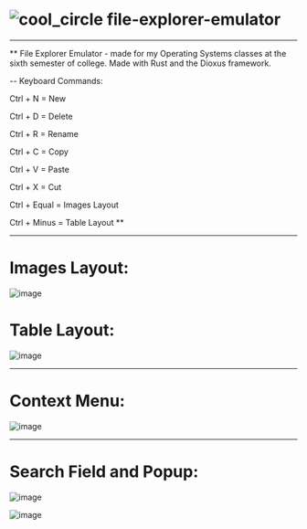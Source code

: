 # <h1> ![cool_circle](https://github.com/zenialexandre/file-explorer-emulator/assets/84157233/4aea6276-9e97-445d-9c5c-8476d280e143) file-explorer-emulator </h1>

-------------------

** File Explorer Emulator - made for my Operating Systems classes at the sixth semester of college.
Made with Rust and the Dioxus framework.

-- Keyboard Commands:

Ctrl + N = New

Ctrl + D = Delete

Ctrl + R = Rename

Ctrl + C = Copy

Ctrl + V = Paste

Ctrl + X = Cut

Ctrl + Equal = Images Layout

Ctrl + Minus = Table Layout **

-------------------

<h1>Images Layout:</h1>

![image](https://github.com/zenialexandre/file-explorer-emulator/assets/84157233/4f537f14-ea16-42cb-ac34-ea2fb8ae35b4)
<br>
<h1>Table Layout:</h1>

![image](https://github.com/zenialexandre/file-explorer-emulator/assets/84157233/495743ad-8565-40dc-af00-b3b758e03933)

-------------------

<h1>Context Menu:</h1>

![image](https://github.com/zenialexandre/file-explorer-emulator/assets/84157233/90b9c936-ae82-43e3-b81b-d86db3fbc457)

-------------------

<h1>Search Field and Popup:</h1>

![image](https://github.com/zenialexandre/file-explorer-emulator/assets/84157233/d2b3dc74-4f96-439a-9843-4beea7eab0bb)

![image](https://github.com/zenialexandre/file-explorer-emulator/assets/84157233/3713f971-a164-42f4-8bda-861cac7487bc)

